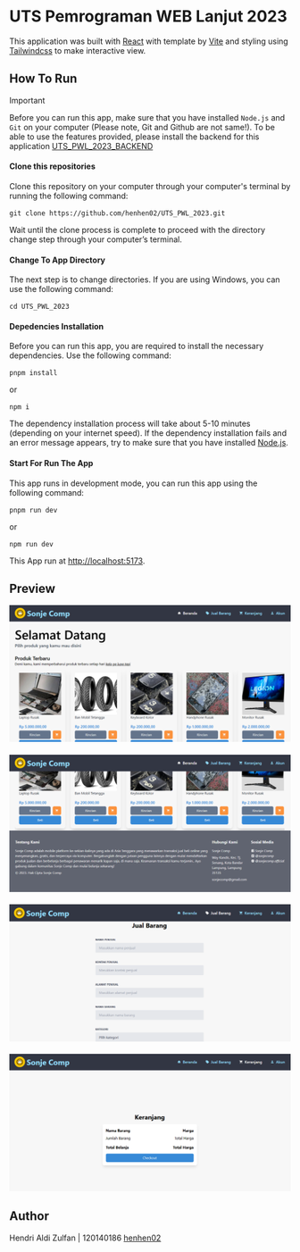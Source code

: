 # UTS Pemrograman WEB Lanjut 2023

This application was built with [React](https://react.dev/) with template by [Vite](https://vitejs.dev/) and styling using [Tailwindcss](https://tailwindcss.com/) to make interactive view.

## How To Run

> [!IMPORTANT]
> Before you can run this app, make sure that you have installed `Node.js` and `Git` on your computer (Please note, Git and Github are not same!).
> To be able to use the features provided, please install the backend for this application [UTS_PWL_2023_BACKEND](https://github.com/henhen02/UTS_PWL_2023_BACKEND.git)

#### Clone this repositories

Clone this repository on your computer through your computer's terminal by running the following command:

```
git clone https://github.com/henhen02/UTS_PWL_2023.git
```

Wait until the clone process is complete to proceed with the directory change step through your computer’s terminal.

#### Change To App Directory

The next step is to change directories. If you are using Windows, you can use the following command:

```
cd UTS_PWL_2023
```

#### Depedencies Installation

Before you can run this app, you are required to install the necessary dependencies. Use the following command:

```
pnpm install
```

or

```
npm i
```

The dependency installation process will take about 5-10 minutes (depending on your internet speed). If the dependency installation fails and an error message appears, try to make sure that you have installed [Node.js](https://nodejs.org/en).

#### Start For Run The App

This app runs in development mode, you can run this app using the following command:

```
pnpm run dev
```

or

```
npm run dev
```

This App run at [http://localhost:5173](http://localhost:5173).

## Preview

![Home1](./src/assets/home1.PNG)

####

![Home2](./src/assets/home2.PNG)

####

![Form](./src/assets/Form.PNG)

####

![Cart](./src/assets/cart.PNG)

## Author

Hendri Aldi Zulfan | 120140186
[henhen02](https://github.com/henhen02)
